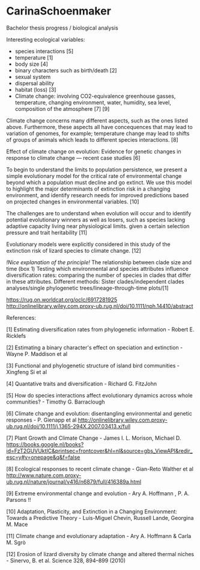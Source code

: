 # CarinaSchoenmaker
Bachelor thesis progress / biological analysis

Interesting ecological variables: 


- species interactions [5]
- temperature [1]
- body size [4]
- binary characters such as birth/death [2]
- sexual system
- dispersal ability 
- habitat (loss) [3]
- Climate change: involving CO2-equivalence greenhouse gasses, temperature, changing environment, water, humidity, sea level, composition of the atmosphere [7] [9]

Climate change concerns many different aspects, such as the ones listed above. Furthermore, these aspects all have concequences that may lead to variation of genomes, for example; temperature change may lead to shifts of groups of animals which leads to different species interactions.  [8]

Effect of climate change on evolution: 
Evidence for genetic changes in response to climate change — recent case studies [6]

 To begin to understand the limits to population persistence, we present a simple evolutionary model for the critical rate of environmental change beyond which a population must decline and go extinct. We use this model to highlight the major determinants of extinction risk in a changing environment, and identify research needs for improved predictions based on projected changes in environmental variables. [10]
 
  The challenges are to understand when evolution will occur and to identify potential evolutionary winners as well as losers, such as species lacking adaptive capacity living near physiological limits. given a certain selection pressure and trait heritability [11]
  
 
Evolutionary models were explicitly considered in this study of the extinction risk of lizard species to climate change. [12]


_!Nice explanation of the principle!_
The relationship between clade size and time (box 1)
Testing which environmental and species attributes influence diversification rates: comparing the number of species in clades that differ in these attributes.  Different methods: Sister clades/independent clades analyses/single phylogenetic trees/lineage-through-time plots/[1]

https://rug.on.worldcat.org/oclc/6917281925
http://onlinelibrary.wiley.com.proxy-ub.rug.nl/doi/10.1111/nph.14410/abstract

References:

[1] Estimating diversification rates from phylogenetic information - Robert E. Ricklefs 

[2] Estimating a binary character's effect on speciation and extinction - Wayne P. Maddison et al  

[3] Functional and phylogenetic structure of island bird communities - Xingfeng Si et al

[4] Quantative traits and diversification - Richard G. FitzJohn

[5] How do species interactions affect evolutionary dynamics across whole communities? - Timothy G. Barraclough

[6] Climate change and evolution: disentangling environmental and genetic responses - P. Gienapp et al http://onlinelibrary.wiley.com.proxy-ub.rug.nl/doi/10.1111/j.1365-294X.2007.03413.x/full

[7] Plant Growth and Climate Change - James I. L. Morison, Michael D. https://books.google.nl/books?id=FzT2GUVUktIC&printsec=frontcover&hl=nl&source=gbs_ViewAPI&redir_esc=y#v=onepage&q&f=false

[8] Ecological responses to recent climate change - Gian-Reto Walther et al http://www.nature.com.proxy-ub.rug.nl/nature/journal/v416/n6879/full/416389a.html

[9] Extreme environmental change and evolution - Ary A. Hoffmann , P. A. Parsons  !!

[10] Adaptation, Plasticity, and Extinction in a Changing Environment: Towards a Predictive Theory - Luis-Miguel Chevin, Russell Lande, Georgina M. Mace

[11] Climate change and evolutionary adaptation - Ary A. Hoffmann	& Carla M. Sgrò

[12]   Erosion of lizard diversity by climate change and altered thermal niches - Sinervo, B. et al. Science 328, 894–899 (2010)



